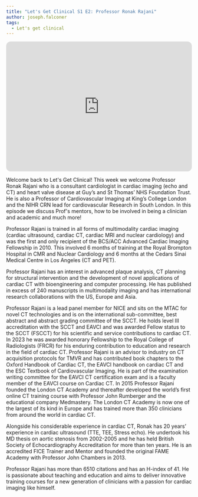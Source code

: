 ```yaml
---
title: "Let's Get Clinical S1 E2: Professor Ronak Rajani"
author: joseph.falconer
tags: 
  - Let's get clinical
---
```

<!-- excerpt start -->
<iframe style="border-radius:12px" src="https://open.spotify.com/embed/episode/5BIkRUtQbssDSiMaSfa41A?utm_source=generator&t=0" width="100%" height="352" frameBorder="0" allowfullscreen="" allow="autoplay; clipboard-write; encrypted-media; fullscreen; picture-in-picture" loading="lazy"></iframe>
<!--excerpt end -->

Welcome back to Let's Get Clinical! This week we welcome Professor Ronak Rajani who is a consultant cardiologist in cardiac imaging (echo and CT) and heart valve disease at Guy’s and St Thomas’ NHS Foundation Trust. He is also a Professor of Cardiovascular Imaging at King’s College London and the NIHR CRN lead for cardiovascular Research in South London. In this episode we discuss Prof's mentors, how to be involved in being a clinician and academic and much more!

Professor Rajani is trained in all forms of multimodality cardiac imaging (cardiac ultrasound, cardiac CT, cardiac MRI and nuclear cardiology) and was the first and only recipient of the BCS/ACC Advanced Cardiac Imaging Fellowship in 2010. This involved 6 months of training at the Royal Brompton Hospital in CMR and Nuclear Cardiology and 6 months at the Cedars Sinai Medical Centre in Los Angeles (CT and PET).


Professor Rajani has an interest in advanced plaque analysis, CT planning for structural intervention and the development of novel applications of cardiac CT with bioengineering and computer processing. He has published in excess of 240 manuscripts in multimodality imaging and has international research collaborations with the US, Europe and Asia.


Professor Rajani is a lead panel member for NICE and sits on the MTAC for novel CT technologies and is on the international sub-committee, best abstract and abstract grading committee of the SCCT. He holds level III accreditation with the SCCT and EAVCI and was awarded Fellow status to the SCCT (FSCCT) for his scientific and service contributions to cardiac CT. In 2023 he was awarded honorary Fellowship to the Royal College of Radiologists (FRCR) for his enduring contribution to education and research in the field of cardiac CT. Professor Rajani is an advisor to industry on CT acquisition protocols for TMVR and has contributed book chapters to the Oxford Handbook of Cardiac CT, the EAVCI handbook on cardiac CT and the ESC Textbook of Cardiovascular Imaging. He is part of the examination writing committee for the EAVCI CT certification exam and is a faculty member of the EAVCI course on Cardiac CT. In 2015 Professor Rajani founded the London CT Academy and thereafter developed the world’s first online CT training course with Professor John Rumberger and the educational company Medmastery. The London CT Academy is now one of the largest of its kind in Europe and has trained more than 350 clinicians from around the world in cardiac CT.


Alongside his considerable experience in cardiac CT, Ronak has 20 years’ experience in cardiac ultrasound (TTE, TEE, Stress echo). He undertook his MD thesis on aortic stenosis from 2002-2005 and he has held British Society of Echocardiography Accreditation for more than ten years. He is an accredited FICE Trainer and Mentor and founded the original FAME Academy with Professor John Chambers in 2013.

Professor Rajani has more than 6510 citations and has an H-index of 41. He is passionate about teaching and education and aims to deliver innovative training courses for a new generation of clinicians with a passion for cardiac imaging like himself.
